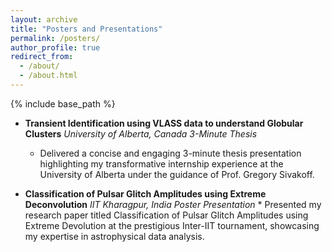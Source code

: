 ```yaml
---
layout: archive
title: "Posters and Presentations"
permalink: /posters/
author_profile: true
redirect_from: 
  - /about/
  - /about.html
---
```



{% include base_path %}


* **Transient Identification using VLASS data to understand Globular Clusters**                        *University of Alberta, Canada*
*3-Minute Thesis*
    * Delivered a concise and engaging 3-minute thesis presentation highlighting my transformative internship experience at the
University of Alberta under the guidance of Prof. Gregory Sivakoff.

* **Classification of Pulsar Glitch Amplitudes using Extreme Deconvolution**                           *IIT Kharagpur, India*
*Poster Presentation*
      * Presented my research paper titled Classification of Pulsar Glitch Amplitudes using Extreme Devolution at the prestigious
Inter-IIT tournament, showcasing my expertise in astrophysical data analysis.

